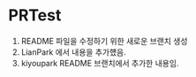 # PRTest
1. README 파일을 수정하기 위한 새로운 브랜치 생성
2. LianPark 에서 내용을 추가헀음.
3. kiyoupark README 브랜치에서 추가한 내용임.
